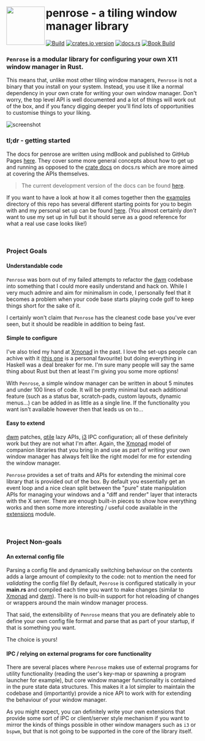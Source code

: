 <image width="100px" src="https://raw.githubusercontent.com/sminez/penrose/develop/icon.svg" align="left"></image>
penrose - a tiling window manager library
=========================================

[![Build](https://github.com/sminez/penrose/workflows/Build/badge.svg?branch=develop)](https://github.com/sminez/penrose/actions?query=workflow%3ABuild) [![crates.io version](https://img.shields.io/crates/v/penrose)](https://crates.io/crates/penrose) [![docs.rs](https://img.shields.io/docsrs/penrose?logo=rust)](https://docs.rs/penrose) [![Book Build](https://github.com/sminez/penrose/actions/workflows/book.yml/badge.svg)](https://github.com/sminez/penrose/actions/workflows/book.yml)

### `Penrose` is a modular library for configuring your own X11 window manager in Rust.

This means that, unlike most other tiling window managers, `Penrose` is not a
binary that you install on your system. Instead, you use it like a normal
dependency in your own crate for writing your own window manager. Don't worry,
the top level API is well documented and a lot of things will work out of the
box, and if you fancy digging deeper you'll find lots of opportunities to
customise things to your liking.

![screenshot](https://raw.githubusercontent.com/sminez/penrose/develop/screenshot.png)

### tl;dr - getting started

The docs for penrose are written using mdBook and published to GitHub Pages [here][0].
They cover some more general concepts about how to get up and running as opposed to the
[crate docs][1] on docs.rs which are more aimed at covering the APIs themselves.

> The current development version of the docs can be found [here][2].

If you want to have a look at how it all comes together then the [examples][3] directory
of this repo has several different starting points for you to begin with and my personal
set up can be found [here][4]. (You almost certainly _don't_ want to use my set up in
full but it should serve as a good reference for what a real use case looks like!)

<br>


### Project Goals

#### Understandable code

`Penrose` was born out of my failed attempts to refactor the [dwm][5] codebase into
something that I could more easily understand and hack on. While I very much
admire and aim for minimalism in code, I personally feel that it becomes a problem
when your code base starts playing code golf to keep things short for the sake of it.

I certainly won't claim that `Penrose` has the cleanest code base you've ever seen,
but it should be readible in addition to being fast.


#### Simple to configure

I've also tried my hand at [Xmonad][6] in the past. I love the set-ups people can
achive with it ([this one][7] is a personal favourite) but doing everything in
Haskell was a deal breaker for me. I'm sure many people will say the same thing
about Rust but then at least I'm giving you some more options!

With `Penrose`, a simple window manager can be written in about 5 minutes and under
100 lines of code. It will be pretty minimal but each additional feature (such as a
status bar, scratch-pads, custom layouts, dynamic menus...) can be added in as
little as a single line. If the functionality you want isn't available however
then that leads us on to...


#### Easy to extend

[dwm][5] patches, [qtile][8] lazy APIs, [i3][9] IPC configuration; all of these
definitely work but they are not what I'm after. Again, the [Xmonad][7] model of
companion libraries that you bring in and use as part of writing your own window
manager has always felt like the right model for me for extending the window
manager.

`Penrose` provides a set of traits and APIs for extending the minimal core library
that is provided out of the box. By default you essentially get an event loop and
a nice clean split between the "pure" state manipulation APIs for managing your
windows and a "diff and render" layer that interacts with the X server. There are
enough built-in pieces to show how everything works and then some more interesting
/ useful code available in the [extensions][10] module.

<br>

### Project Non-goals

#### An external config file

Parsing a config file and dynamically switching behaviour on the contents adds a
large amount of complexity to the code: not to mention the need for _validating_
the config file! By default, `Penrose` is configured statically in your **main.rs**
and compiled each time you want to make changes (similar to [Xmonad][7] and [dwm][6]).
There is no built-in support for hot reloading of changes or wrappers around the
main window manager process.

That said, the extensibility of `Penrose` means that you are definately able to define
your own config file format and parse that as part of your startup, if that is something
you want.

The choice is yours!


#### IPC / relying on external programs for core functionality

There are several places where `Penrose` makes use of external programs for
utility functionality (reading the user's key-map or spawning a program launcher
for example), but core window manager functionality is contained in the pure state
data structures. This makes it a lot simpler to maintain the codebase and (importantly)
provide a nice API to work with for extending the behaviour of your window manager.

As you might expect, you can definitely write your own extensions that provide
some sort of IPC or client/server style mechanism if you want to mirror the
kinds of things possible in other window managers such as `i3` or `bspwm`, but
that is not going to be supported in the core of the library itself.


  [0]: https://sminez.github.io/penrose
  [1]: https://docs.rs/penrose
  [2]: https://sminez.github.io/penrose/rustdoc/penrose
  [3]: https://github.com/sminez/penrose/tree/develop/examples
  [4]: https://github.com/sminez/my-penrose-config
  [5]: https://dwm.suckless.org/
  [6]: https://xmonad.org/
  [7]: https://www.youtube.com/watch?v=70IxjLEmomg
  [8]: http://www.qtile.org/
  [9]: https://i3wm.org/
  [10]: src/extensions/
